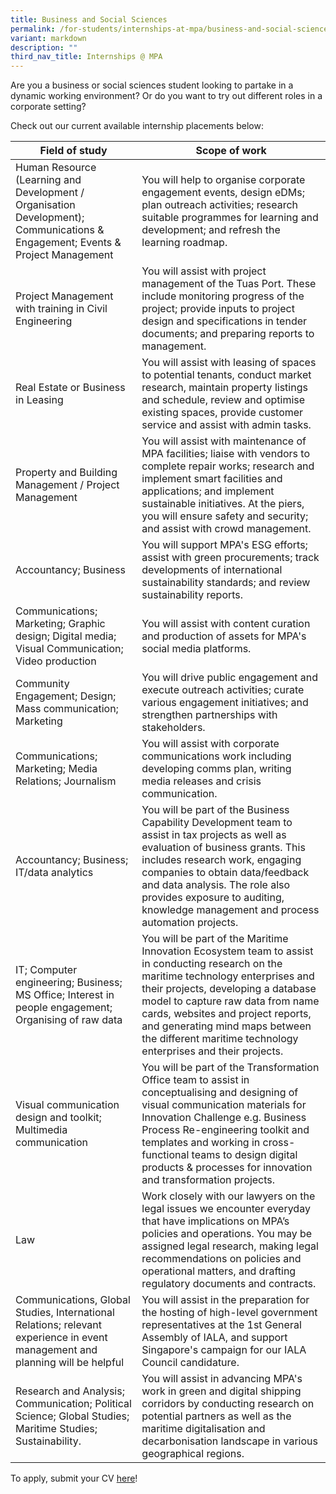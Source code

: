 ```yaml
---
title: Business and Social Sciences
permalink: /for-students/internships-at-mpa/business-and-social-sciences/
variant: markdown
description: ""
third_nav_title: Internships @ MPA
---
```

Are you a business or social sciences student looking to partake in a dynamic working environment? Or do you want to try out different roles in a corporate setting?

Check out our current available internship placements below:

| Field of study | Scope of work |
| -------- | -------- |
| Human Resource (Learning and Development / Organisation Development); Communications & Engagement; Events & Project Management | You will help to organise corporate engagement events, design eDMs; plan outreach activities; research suitable programmes for learning and development; and refresh the learning roadmap. |
| Project Management with training in Civil Engineering | You will assist with project management of the Tuas Port. These include monitoring progress of the project; provide inputs to project design and specifications in tender documents; and preparing reports to management. |
| Real Estate or Business in Leasing | You will assist with leasing of spaces to potential tenants, conduct market research, maintain property listings and schedule, review and optimise existing spaces, provide customer service and assist with admin tasks. |
| Property and Building Management / Project Management | You will assist with maintenance of MPA facilities; liaise with vendors to complete repair works; research and implement smart facilities and applications; and implement sustainable initiatives. At the piers, you will ensure safety and security; and assist with crowd management. |
| Accountancy; Business | You will support MPA's ESG efforts; assist with green procurements; track developments of international  sustainability standards; and review sustainability reports. |
| Communications; Marketing; Graphic design; Digital media; Visual Communication; Video production | You will assist with content curation and production of assets for MPA's social media platforms. |
| Community Engagement; Design; Mass communication; Marketing | You will drive public engagement and execute outreach activities; curate various engagement initiatives; and strengthen partnerships with stakeholders. |
| Communications; Marketing; Media Relations; Journalism | You will assist with corporate communications work including developing comms plan, writing media releases and crisis communication. |
| Accountancy; Business; IT/data analytics | You will be part of the Business Capability Development team to assist in tax projects as well as evaluation of business grants. This includes research work, engaging companies to obtain data/feedback and data analysis. The role also provides exposure to auditing, knowledge management and process automation projects. |
| IT; Computer engineering; Business; MS Office; Interest in people engagement; Organising of raw data | You will be part of the Maritime Innovation Ecosystem team to assist in conducting research on the maritime technology enterprises and their projects, developing a database model to capture raw data from name cards, websites and project reports, and generating mind maps between the different maritime technology enterprises and their projects. |
| Visual communication design and toolkit; Multimedia communication | You will be part of the Transformation Office team to assist in conceptualising and designing of visual communication materials for Innovation Challenge e.g. Business Process Re-engineering toolkit and templates and working in cross-functional teams to design digital products & processes for innovation and transformation projects. |
| Law | Work closely with our lawyers on the legal issues we encounter everyday that have implications on MPA’s policies and operations. You may be assigned legal research, making legal recommendations on policies and operational matters, and drafting regulatory documents and contracts. |
| Communications, Global Studies, International Relations; relevant experience in event management and planning will be helpful | You will assist in the preparation for the hosting of high-level government representatives at the 1st General Assembly of IALA, and support Singapore's campaign for our IALA Council candidature. |
| Research and Analysis; Communication; Political Science; Global Studies; Maritime Studies; Sustainability. | You will assist in advancing MPA's work in green and digital shipping corridors by conducting research on potential partners as well as the maritime digitalisation and decarbonisation landscape in various geographical regions. |


To apply, submit your CV [here](https://go.gov.sg/mpa-internships-application)!